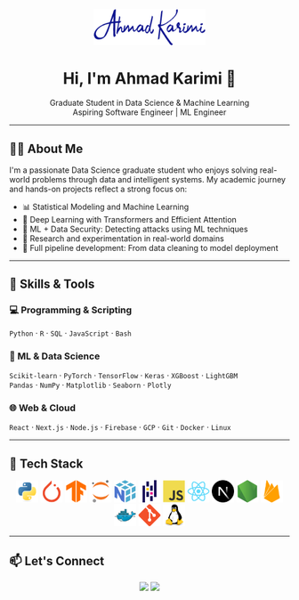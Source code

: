 <!-- PROFILE PICTURE -->
<p align="center">
  <img src="https://github.com/Ahmadishaque/Ahmadishaque/blob/main/AhmadKarimi.png" width="200" alt="Ahmad Karimi" />
</p>


<!-- TITLE & TAGLINE -->
<h1 align="center">Hi, I'm Ahmad Karimi 👋</h1>
<p align="center">
  Graduate Student in Data Science & Machine Learning<br>
  Aspiring Software Engineer | ML Engineer
</p>

---

<!-- ABOUT ME -->
## 👨‍💻 About Me

I'm a passionate Data Science graduate student who enjoys solving real-world problems through data and intelligent systems. My academic journey and hands-on projects reflect a strong focus on:

- 📊 Statistical Modeling and Machine Learning
- 🧠 Deep Learning with Transformers and Efficient Attention
- 🔐 ML + Data Security: Detecting attacks using ML techniques
- 🧪 Research and experimentation in real-world domains
- 🔧 Full pipeline development: From data cleaning to model deployment

---

<!-- SKILLS -->
## 🧠 Skills & Tools

### 💻 Programming & Scripting
`Python` · `R` · `SQL` · `JavaScript` · `Bash`  

### 🧪 ML & Data Science
`Scikit-learn` · `PyTorch` · `TensorFlow` · `Keras` · `XGBoost` · `LightGBM`  
`Pandas` · `NumPy` · `Matplotlib` · `Seaborn` · `Plotly`  

### 🌐 Web & Cloud
`React` · `Next.js` · `Node.js` · `Firebase` · `GCP` · `Git` · `Docker` · `Linux`  

---

<!-- TECH STACK ICONS -->
## 🚀 Tech Stack

<p align="center">
  <!-- ML -->
  <img src="https://raw.githubusercontent.com/devicons/devicon/master/icons/python/python-original.svg" title="Python" width="40" />
  <img src="https://raw.githubusercontent.com/devicons/devicon/master/icons/pytorch/pytorch-original.svg" title="PyTorch" width="40" />
  <img src="https://raw.githubusercontent.com/devicons/devicon/master/icons/tensorflow/tensorflow-original.svg" title="TensorFlow" width="40" />
  <img src="https://raw.githubusercontent.com/devicons/devicon/master/icons/jupyter/jupyter-original.svg" title="Jupyter" width="40" />
  <img src="https://raw.githubusercontent.com/devicons/devicon/master/icons/numpy/numpy-original.svg" title="NumPy" width="40" />
  <img src="https://raw.githubusercontent.com/devicons/devicon/master/icons/pandas/pandas-original.svg" title="Pandas" width="40" />
  <!-- Web -->
  <img src="https://raw.githubusercontent.com/devicons/devicon/master/icons/javascript/javascript-original.svg" title="JavaScript" width="40" />
  <img src="https://raw.githubusercontent.com/devicons/devicon/master/icons/react/react-original.svg" title="React" width="40" />
  <img src="https://raw.githubusercontent.com/devicons/devicon/master/icons/nextjs/nextjs-original.svg" title="Next.js" width="40" />
  <img src="https://raw.githubusercontent.com/devicons/devicon/master/icons/nodejs/nodejs-original.svg" title="Node.js" width="40" />
  <img src="https://raw.githubusercontent.com/devicons/devicon/master/icons/firebase/firebase-plain.svg" title="Firebase" width="40" />
  <!-- Tools -->
  <img src="https://raw.githubusercontent.com/devicons/devicon/master/icons/docker/docker-original.svg" title="Docker" width="40" />
  <img src="https://raw.githubusercontent.com/devicons/devicon/master/icons/git/git-original.svg" title="Git" width="40" />
  <img src="https://raw.githubusercontent.com/devicons/devicon/master/icons/linux/linux-original.svg" title="Linux" width="40" />
</p>

---

<!-- CONTACT -->
## 📫 Let's Connect

<p align="center">
  <a href="https://www.linkedin.com/in/ahmadishaquekarimi/"><img src="https://img.shields.io/badge/LinkedIn-0077B5.svg?&style=for-the-badge&logo=linkedin&logoColor=white"/></a>
  <a href="mailto:ahmadishaquekarimi@gmail.com"><img src="https://img.shields.io/badge/Email-D14836?&style=for-the-badge&logo=gmail&logoColor=white"/></a>
</p>
